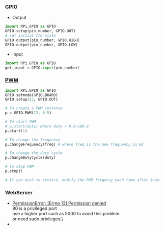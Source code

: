 ### GPIO
- Output
```python
import RPi.GPIO as GPIO
GPIO.setup(pin_number, GPIO.OUT)
# set initial I/O state
GPIO.output(pin_number, GPIO.HIGH)
GPIO.output(pin_number, GPIO.LOW)
```
- Input
```python
import RPi.GPIO as GPIO
get_input = GPIO.input(pin_number)
```
### [PWM](https://sourceforge.net/p/raspberry-gpio-python/wiki/PWM/)

```python
import RPi.GPIO as GPIO
GPIO.setmode(GPIO.BOARD)
GPIO.setup(12, GPIO.OUT)

# To create a PWM instance
p = GPIO.PWM(12, 0.5)

# To start PWM
# p.start(duty) where duty = 0.0~100.0
p.start(1)

# To change the frequency
p.ChangeFrequency(freq) # where freq is the new frequency in Hz

# To change the duty cycle
p.ChangeDutyCycle(duty)

# To stop PWM
p.stop()

# If you wich to restart, modify the PWM freqency each time after involking stop()
```


### WebServer
- [PermissionError: [Errno 13] Permission denied](https://stackoverflow.com/questions/38298652/permissionerror-errno-13-permission-denied-flask-run)\
  80 is a privileged port\
  use a higher port such as 5000 to avoid this problem\
  or need sudo privileges.\
- 
